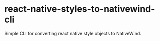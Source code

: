 # react-native-styles-to-nativewind-cli
Simple CLI for converting react native style objects to NativeWind.
